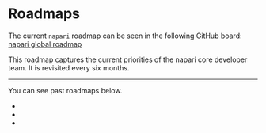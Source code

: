 # Roadmaps

The current `napari` roadmap can be seen in the following GitHub board: [napari global roadmap](https://github.com/orgs/napari/projects/24/views/2?pane=info)

This roadmap captures the current priorities of the napari core developer team. It is revisited every six months.

---

You can see past roadmaps below.

- [](0_4.md)
- [](0_3_retrospective.md)
- [](0_3.md)
